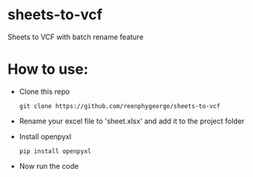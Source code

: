 # sheets-to-vcf
Sheets to VCF with batch rename feature

# How to use:
* Clone this repo
      
      git clone https://github.com/reenphygeorge/sheets-to-vcf
* Rename your excel file to 'sheet.xlsx' and add it to the project folder
* Install openpyxl
    
      pip install openpyxl
* Now run the code
